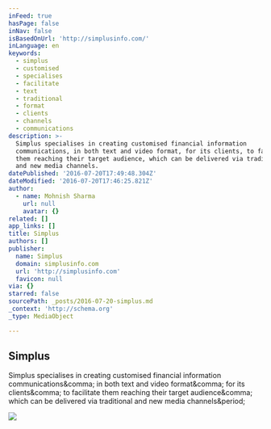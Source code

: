 ```yaml
---
inFeed: true
hasPage: false
inNav: false
isBasedOnUrl: 'http://simplusinfo.com/'
inLanguage: en
keywords:
  - simplus
  - customised
  - specialises
  - facilitate
  - text
  - traditional
  - format
  - clients
  - channels
  - communications
description: >-
  Simplus specialises in creating customised financial information
  communications, in both text and video format, for its clients, to facilitate
  them reaching their target audience, which can be delivered via traditional
  and new media channels.
datePublished: '2016-07-20T17:49:48.304Z'
dateModified: '2016-07-20T17:46:25.821Z'
author:
  - name: Mohnish Sharma
    url: null
    avatar: {}
related: []
app_links: []
title: Simplus
authors: []
publisher:
  name: Simplus
  domain: simplusinfo.com
  url: 'http://simplusinfo.com'
  favicon: null
via: {}
starred: false
sourcePath: _posts/2016-07-20-simplus.md
_context: 'http://schema.org'
_type: MediaObject

---
```

<article style=""><h1>Simplus</h1><p>Simplus specialises in creating customised financial information communications&amp;comma; in both text and video format&amp;comma; for its clients&amp;comma; to facilitate them reaching their target audience&amp;comma; which can be delivered via traditional and new media channels&amp;period;</p><img src="http://wordpress.com/i/blank.jpg" /></article>